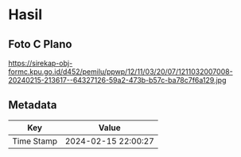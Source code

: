 # Hasil

## Foto C Plano

https://sirekap-obj-formc.kpu.go.id/d452/pemilu/ppwp/12/11/03/20/07/1211032007008-20240215-213617--64327126-59a2-473b-b57c-ba78c7f6a129.jpg


## Metadata

| Key        | Value               |
| ---------- | ------------------- |
| Time Stamp | 2024-02-15 22:00:27 |



